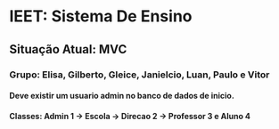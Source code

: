 # IEET: Sistema De Ensino    
## Situação Atual: MVC
### Grupo: Elisa, Gilberto, Gleice, Janielcio, Luan, Paulo e Vitor
#### Deve existir um usuario admin no banco de dados de inicio.
#### Classes: Admin 1 -> Escola -> Direcao 2 -> Professor 3 e Aluno 4
